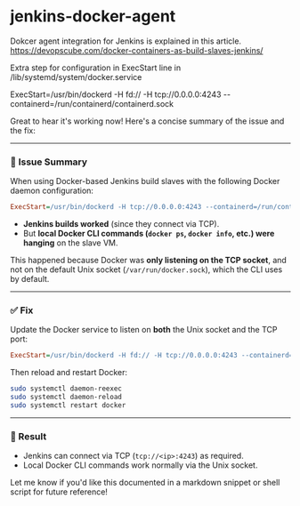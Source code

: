 # jenkins-docker-agent

Dokcer agent integration for Jenkins is explained in this article. https://devopscube.com/docker-containers-as-build-slaves-jenkins/

Extra step for configuration in ExecStart line in /lib/systemd/system/docker.service

ExecStart=/usr/bin/dockerd -H fd:// -H tcp://0.0.0.0:4243 --containerd=/run/containerd/containerd.sock


Great to hear it's working now! Here's a concise summary of the issue and the fix:

---

### 🐳 **Issue Summary**

When using Docker-based Jenkins build slaves with the following Docker daemon configuration:

```ini
ExecStart=/usr/bin/dockerd -H tcp://0.0.0.0:4243 --containerd=/run/containerd/containerd.sock
```

- **Jenkins builds worked** (since they connect via TCP).
- But **local Docker CLI commands (`docker ps`, `docker info`, etc.) were hanging** on the slave VM.

This happened because Docker was **only listening on the TCP socket**, and not on the default Unix socket (`/var/run/docker.sock`), which the CLI uses by default.

---

### ✅ **Fix**

Update the Docker service to listen on **both** the Unix socket and the TCP port:

```ini
ExecStart=/usr/bin/dockerd -H fd:// -H tcp://0.0.0.0:4243 --containerd=/run/containerd/containerd.sock
```

Then reload and restart Docker:

```bash
sudo systemctl daemon-reexec
sudo systemctl daemon-reload
sudo systemctl restart docker
```

---

### 🎯 Result

- Jenkins can connect via TCP (`tcp://<ip>:4243`) as required.
- Local Docker CLI commands work normally via the Unix socket.

Let me know if you'd like this documented in a markdown snippet or shell script for future reference!
